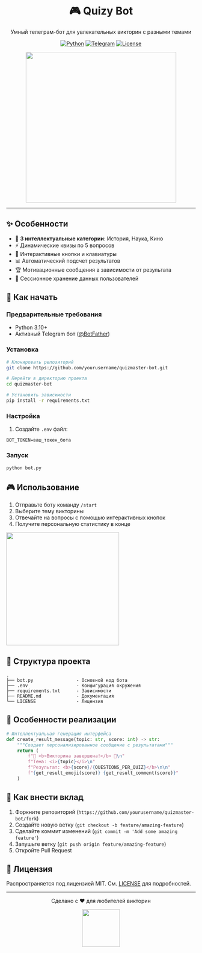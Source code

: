 

<div align="center">
  <h1>🎮 Quizy Bot</h1>
  <p>Умный телеграм-бот для увлекательных викторин с разными темами</p>
  
  [![Python](https://img.shields.io/badge/Python-3.10%2B-blue?logo=python)](https://python.org)
  [![Telegram](https://img.shields.io/badge/Telegram-Bot%20API-blue?logo=telegram)](https://core.telegram.org/bots/api)
  [![License](https://img.shields.io/badge/License-MIT-green.svg)](LICENSE)

  <img src="https://media.giphy.com/media/v1.Y2lkPTc5MGI3NjExdW5wZXNvZDR2d2g0d2V2d2J5dXl6b2J5cHd3Z3E1d3VhZ2F2cDZxZyZlcD12MV9pbnRlcm5hbF9naWZfYnlfaWQmY3Q9Zw/3o7qE1YN7aBOFPRw8E/giphy.gif" width="400">
</div>

---

## ✨ Особенности

- 🧠 **3 интеллектуальные категории**: История, Наука, Кино
- ⚡️ Динамические квизы по 5 вопросов
- 🌈 Интерактивные кнопки и клавиатуры
- 📊 Автоматический подсчет результатов
- 🏆 Мотивационные сообщения в зависимости от результата
- 💾 Сессионное хранение данных пользователей

## 🚀 Как начать

### Предварительные требования
- Python 3.10+
- Активный Telegram бот ([@BotFather](https://t.me/BotFather))

### Установка
```bash
# Клонировать репозиторий
git clone https://github.com/yourusername/quizmaster-bot.git

# Перейти в директорию проекта
cd quizmaster-bot

# Установить зависимости
pip install -r requirements.txt
```

### Настройка
1. Создайте `.env` файл:
```env
BOT_TOKEN=ваш_токен_бота
```

### Запуск
```bash
python bot.py
```

## 🎮 Использование
1. Отправьте боту команду `/start`
2. Выберите тему викторины
3. Отвечайте на вопросы с помощью интерактивных кнопок
4. Получите персональную статистику в конце

<img src="https://media.giphy.com/media/v1.Y2lkPTc5MGI3NjExbGx4c3VkY3R4dW1zZ2VpN2t0Y2d5d3V4c2N5c3F0Z2UwemQ1c2V4eSZlcD12MV9pbnRlcm5hbF9naWZfYnlfaWQmY3Q9Zw/QUO6UUV7UZq4c2p0u4/giphy.gif" width="300">

## 🧩 Структура проекта
```
.
├── bot.py                - Основной код бота
├── .env                  - Конфигурация окружения
├── requirements.txt      - Зависимости
├── README.md             - Документация
└── LICENSE               - Лицензия
```

## 🌟 Особенности реализации
```python
# Интеллектуальная генерация интерфейса
def create_result_message(topic: str, score: int) -> str:
    """Создает персонализированное сообщение с результатами"""
    return (
        f"🎉 <b>Викторина завершена!</b> 🎉\n"
        f"Тема: <i>{topic}</i>\n"
        f"Результат: <b>{score}/{QUESTIONS_PER_QUIZ}</b>\n\n"
        f"{get_result_emoji(score)} {get_result_comment(score)}"
    )
```

## 🤝 Как внести вклад
1. Форкните репозиторий (`https://github.com/yourusername/quizmaster-bot/fork`)
2. Создайте новую ветку (`git checkout -b feature/amazing-feature`)
3. Сделайте коммит изменений (`git commit -m 'Add some amazing feature'`)
4. Запушьте ветку (`git push origin feature/amazing-feature`)
5. Откройте Pull Request

## 📜 Лицензия
Распространяется под лицензией MIT. См. [LICENSE](LICENSE) для подробностей.

---

<div align="center">
  <p>Сделано с ❤️ для любителей викторин</p>
  <img src="https://media.giphy.com/media/3o7abKhOpu0NwenH3O/giphy.gif" width="100">
</div>
